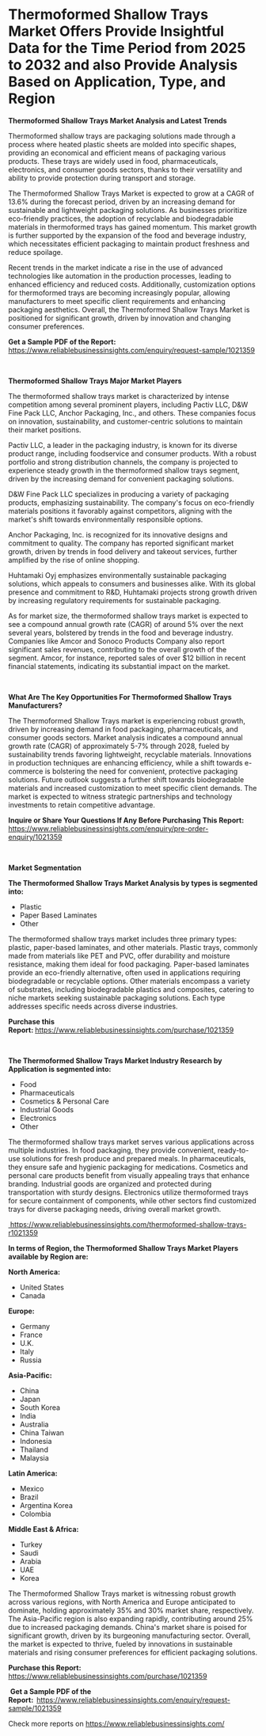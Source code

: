 <p><h1>Thermoformed Shallow Trays Market Offers Provide Insightful Data for the Time Period from 2025 to 2032 and also Provide Analysis Based on Application, Type, and Region</h1></p><p><strong>Thermoformed Shallow Trays Market Analysis and Latest Trends</strong></p>
<p><p>Thermoformed shallow trays are packaging solutions made through a process where heated plastic sheets are molded into specific shapes, providing an economical and efficient means of packaging various products. These trays are widely used in food, pharmaceuticals, electronics, and consumer goods sectors, thanks to their versatility and ability to provide protection during transport and storage.</p><p>The Thermoformed Shallow Trays Market is expected to grow at a CAGR of 13.6% during the forecast period, driven by an increasing demand for sustainable and lightweight packaging solutions. As businesses prioritize eco-friendly practices, the adoption of recyclable and biodegradable materials in thermoformed trays has gained momentum. This market growth is further supported by the expansion of the food and beverage industry, which necessitates efficient packaging to maintain product freshness and reduce spoilage.</p><p>Recent trends in the market indicate a rise in the use of advanced technologies like automation in the production processes, leading to enhanced efficiency and reduced costs. Additionally, customization options for thermoformed trays are becoming increasingly popular, allowing manufacturers to meet specific client requirements and enhancing packaging aesthetics. Overall, the Thermoformed Shallow Trays Market is positioned for significant growth, driven by innovation and changing consumer preferences.</p></p>
<p><strong>Get a Sample PDF of the Report:&nbsp;</strong> <a href="https://www.reliablebusinessinsights.com/enquiry/request-sample/1021359?utm_campaign=1720&utm_medium=2&utm_source=Github&utm_content=ia&utm_term=06022025&utm_id=thermoformed-shallow-trays">https://www.reliablebusinessinsights.com/enquiry/request-sample/1021359</a></p>
<p>&nbsp;</p>
<p><strong>Thermoformed Shallow Trays Major Market Players</strong></p>
<p><p>The thermoformed shallow trays market is characterized by intense competition among several prominent players, including Pactiv LLC, D&W Fine Pack LLC, Anchor Packaging, Inc., and others. These companies focus on innovation, sustainability, and customer-centric solutions to maintain their market positions.</p><p>Pactiv LLC, a leader in the packaging industry, is known for its diverse product range, including foodservice and consumer products. With a robust portfolio and strong distribution channels, the company is projected to experience steady growth in the thermoformed shallow trays segment, driven by the increasing demand for convenient packaging solutions.</p><p>D&W Fine Pack LLC specializes in producing a variety of packaging products, emphasizing sustainability. The company's focus on eco-friendly materials positions it favorably against competitors, aligning with the market's shift towards environmentally responsible options.</p><p>Anchor Packaging, Inc. is recognized for its innovative designs and commitment to quality. The company has reported significant market growth, driven by trends in food delivery and takeout services, further amplified by the rise of online shopping.</p><p>Huhtamaki Oyj emphasizes environmentally sustainable packaging solutions, which appeals to consumers and businesses alike. With its global presence and commitment to R&D, Huhtamaki projects strong growth driven by increasing regulatory requirements for sustainable packaging.</p><p>As for market size, the thermoformed shallow trays market is expected to see a compound annual growth rate (CAGR) of around 5% over the next several years, bolstered by trends in the food and beverage industry. Companies like Amcor and Sonoco Products Company also report significant sales revenues, contributing to the overall growth of the segment. Amcor, for instance, reported sales of over $12 billion in recent financial statements, indicating its substantial impact on the market.</p></p>
<p>&nbsp;</p>
<p><strong>What Are The Key Opportunities For Thermoformed Shallow Trays Manufacturers?</strong></p>
<p><p>The Thermoformed Shallow Trays market is experiencing robust growth, driven by increasing demand in food packaging, pharmaceuticals, and consumer goods sectors. Market analysis indicates a compound annual growth rate (CAGR) of approximately 5-7% through 2028, fueled by sustainability trends favoring lightweight, recyclable materials. Innovations in production techniques are enhancing efficiency, while a shift towards e-commerce is bolstering the need for convenient, protective packaging solutions. Future outlook suggests a further shift towards biodegradable materials and increased customization to meet specific client demands. The market is expected to witness strategic partnerships and technology investments to retain competitive advantage.</p></p>
<p><strong>Inquire or Share Your Questions If Any Before Purchasing This Report:</strong> <a href="https://www.reliablebusinessinsights.com/enquiry/pre-order-enquiry/1021359?utm_campaign=1720&utm_medium=2&utm_source=Github&utm_content=ia&utm_term=06022025&utm_id=thermoformed-shallow-trays">https://www.reliablebusinessinsights.com/enquiry/pre-order-enquiry/1021359</a></p>
<p>&nbsp;</p>
<p><strong>Market Segmentation</strong></p>
<p><strong>The Thermoformed Shallow Trays Market Analysis by types is segmented into:</strong></p>
<p><ul><li>Plastic</li><li>Paper Based Laminates</li><li>Other</li></ul></p>
<p><p>The thermoformed shallow trays market includes three primary types: plastic, paper-based laminates, and other materials. Plastic trays, commonly made from materials like PET and PVC, offer durability and moisture resistance, making them ideal for food packaging. Paper-based laminates provide an eco-friendly alternative, often used in applications requiring biodegradable or recyclable options. Other materials encompass a variety of substrates, including biodegradable plastics and composites, catering to niche markets seeking sustainable packaging solutions. Each type addresses specific needs across diverse industries.</p></p>
<p><strong>Purchase this Report:&nbsp;</strong><a href="https://www.reliablebusinessinsights.com/purchase/1021359?utm_campaign=1720&utm_medium=2&utm_source=Github&utm_content=ia&utm_term=06022025&utm_id=thermoformed-shallow-trays">https://www.reliablebusinessinsights.com/purchase/1021359</a></p>
<p>&nbsp;</p>
<p><strong>The Thermoformed Shallow Trays Market Industry Research by Application is segmented into:</strong></p>
<p><ul><li>Food</li><li>Pharmaceuticals</li><li>Cosmetics & Personal Care</li><li>Industrial Goods</li><li>Electronics</li><li>Other</li></ul></p>
<p><p>The thermoformed shallow trays market serves various applications across multiple industries. In food packaging, they provide convenient, ready-to-use solutions for fresh produce and prepared meals. In pharmaceuticals, they ensure safe and hygienic packaging for medications. Cosmetics and personal care products benefit from visually appealing trays that enhance branding. Industrial goods are organized and protected during transportation with sturdy designs. Electronics utilize thermoformed trays for secure containment of components, while other sectors find customized trays for diverse packaging needs, driving overall market growth.</p></p>
<p><a href="https://www.reliablebusinessinsights.com/thermoformed-shallow-trays-r1021359?utm_campaign=1720&utm_medium=2&utm_source=Github&utm_content=ia&utm_term=06022025&utm_id=thermoformed-shallow-trays">&nbsp;https://www.reliablebusinessinsights.com/thermoformed-shallow-trays-r1021359</a></p>
<p><strong>In terms of Region, the Thermoformed Shallow Trays Market Players available by Region are:</strong></p>
<p>
    <p> <strong> North America: </strong>
        <ul>
            <li>United States</li>
            <li>Canada</li>
        </ul>
        </p> 
    <p> <strong> Europe: </strong>
        <ul>
            <li>Germany</li>
            <li>France</li>
            <li>U.K.</li>
            <li>Italy</li>
            <li>Russia</li>
        </ul>
        </p> 
    <p> <strong> Asia-Pacific: </strong>
        <ul>
            <li>China</li>
            <li>Japan</li>
            <li>South Korea</li>
            <li>India</li>
            <li>Australia</li>
            <li>China Taiwan</li>
            <li>Indonesia</li>
            <li>Thailand</li>
            <li>Malaysia</li>
        </ul>
        </p> 
    <p> <strong> Latin America: </strong>
        <ul>
            <li>Mexico</li>
            <li>Brazil</li>
            <li>Argentina Korea</li>
            <li>Colombia</li>
        </ul>
        </p> 
    <p> <strong> Middle East & Africa: </strong>
        <ul>
            <li>Turkey</li>
            <li>Saudi</li>
            <li>Arabia</li>
            <li>UAE</li>
            <li>Korea</li>
        </ul>
    </p>
    </p>
<p><p>The Thermoformed Shallow Trays market is witnessing robust growth across various regions, with North America and Europe anticipated to dominate, holding approximately 35% and 30% market share, respectively. The Asia-Pacific region is also expanding rapidly, contributing around 25% due to increased packaging demands. China's market share is poised for significant growth, driven by its burgeoning manufacturing sector. Overall, the market is expected to thrive, fueled by innovations in sustainable materials and rising consumer preferences for efficient packaging solutions.</p></p>
<p><strong>Purchase this Report: </strong><a href="https://www.reliablebusinessinsights.com/purchase/1021359?utm_campaign=1720&utm_medium=2&utm_source=Github&utm_content=ia&utm_term=06022025&utm_id=thermoformed-shallow-trays">https://www.reliablebusinessinsights.com/purchase/1021359</a></p>
<p>&nbsp;<strong>Get a Sample PDF of the Report:&nbsp;&nbsp;</strong><a href="https://www.reliablebusinessinsights.com/enquiry/request-sample/1021359?utm_campaign=1720&utm_medium=2&utm_source=Github&utm_content=ia&utm_term=06022025&utm_id=thermoformed-shallow-trays">https://www.reliablebusinessinsights.com/enquiry/request-sample/1021359</a></p>
<p><strong></strong></p>
<p>Check more reports on <a href="https://www.reliablebusinessinsights.com/?utm_campaign=1720&utm_medium=2&utm_source=Github&utm_content=ia&utm_term=06022025&utm_id=thermoformed-shallow-trays">https://www.reliablebusinessinsights.com/</a></p>